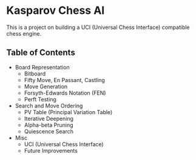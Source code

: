 # Kasparov Chess AI

This is a project on building a UCI (Universal Chess Interface) compatible
chess engine.

## Table of Contents

- Board Representation
    - Bitboard
    - Fifty Move, En Passant, Castling
    - Move Generation
    - Forsyth-Edwards Notation (FEN)
    - Perft Testing
- Search and Move Ordering
    - PV Table (Principal Variation Table)
    - Iterative Deepening
    - Alpha-beta Pruning
    - Quiescence Search
- Misc
    - UCI (Universal Chess Interface)
    - Future Improvements